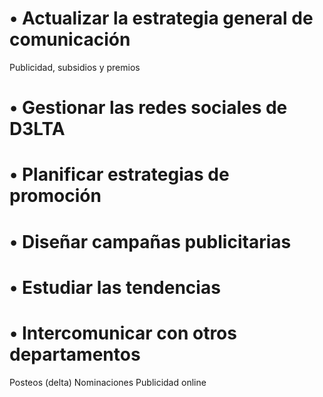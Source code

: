 # • Actualizar la estrategia general de comunicación
Publicidad, subsidios y premios
# • Gestionar las redes sociales de D3LTA
# • Planificar estrategias de promoción
# • Diseñar campañas publicitarias
# • Estudiar las tendencias
# • Intercomunicar con otros departamentos
Posteos (delta)
Nominaciones
Publicidad online